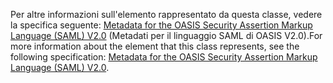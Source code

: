 <span data-ttu-id="7e344-101">Per altre informazioni sull'elemento rappresentato da questa classe, vedere la specifica seguente: [Metadata for the OASIS Security Assertion Markup Language (SAML) V2.0](https://go.microsoft.com/fwlink/?LinkId=231291) (Metadati per il linguaggio SAML di OASIS V2.0).</span><span class="sxs-lookup"><span data-stu-id="7e344-101">For more information about the element that this class represents, see the following specification: [Metadata for the OASIS Security Assertion Markup Language (SAML) V2.0](https://go.microsoft.com/fwlink/?LinkId=231291).</span></span>